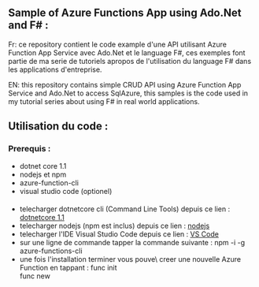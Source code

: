 ## Sample of Azure Functions App using Ado.Net and F# :

Fr: ce repository contient le code example d'une API utilisant Azure Function App Service avec Ado.Net et le language F#,
ces exemples font partie de ma serie de tutoriels apropos de l'utilisation du language F# dans les applications d'entreprise.

EN: this repository contains simple CRUD API using Azure Function App Service and Ado.Net to access SqlAzure,
this samples is the code used in my tutorial series about using F# in real world applications.

## Utilisation du code :
### Prerequis :
- dotnet core 1.1
- nodejs et npm 
- azure-function-cli 
- visual studio code (optionel)

#### 
- telecharger dotnetcore cli (Command Line Tools) depuis ce lien :
  [dotnetcore 1.1](https://www.microsoft.com/net/core#windowscmd)
- telecharger nodejs (npm est inclus) depuis ce lien : 
  [nodejs](https://nodejs.org/en/)
- telecharger l'IDE Visual Studio Code depuis ce lien : 
  [VS Code](https://code.visualstudio.com/)
- sur une ligne de commande tapper la commande suivante :
  npm -i -g azure-functions-cli
- une fois l'installation terminer vous pouve\ creer une nouvelle Azure Function en tappant :
  func init  
  func new 

  

